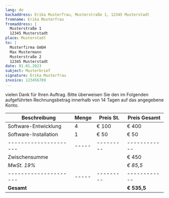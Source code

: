 ```yaml
---
lang: de
backaddress: Erika Musterfrau, Musterstraße 1, 12345 Musterstadt
fromname: Erika Musterfrau
fromaddress: |
  Musterstraße 1  
  12345 Musterstadt
place: Musterstadt
to: |
  Musterfirma GmbH  
  Max Mustermann  
  Musterstraße 2  
  12345 Musterstadt
date: 01.01.2023
subject: Musterbrief
signature: Erika Musterfrau
invoice: 123456789
...
```


vielen Dank für Ihren Auftrag. Bitte überweisen Sie den im Folgenden aufgeführten Rechnungsbetrag innerhalb von 14 Tagen auf das angegebene Konto.

| **Beschreibung**      | **Menge** | **Preis St.** | **Preis Gesamt** |
| --------------------- | --------- | ------------- | ---------------- |
| Software-Entwicklung  | 4         | € 100         | € 400            |
| Software-Installation | 1         | € 50          | € 50             |
| --------------------- | -----     | ---------     | ------------     |
| Zwischensumme         |           |               | € 450            |
| _MwSt. 19%_           |           |               | _€ 85,5_         |
| --------------------- | -----     | ---------     | ------------     |
| **Gesamt**            |           |               | **€ 535,5**      |
